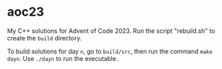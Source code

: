 # aoc23 
My C++ solutions for Advent of Code 2023. Run the script "rebuild.sh" to create the `build` directory.

To build solutions for day `n`, go to `build/src`, then run the command `make dayn`. Use `./dayn` to run the executable.